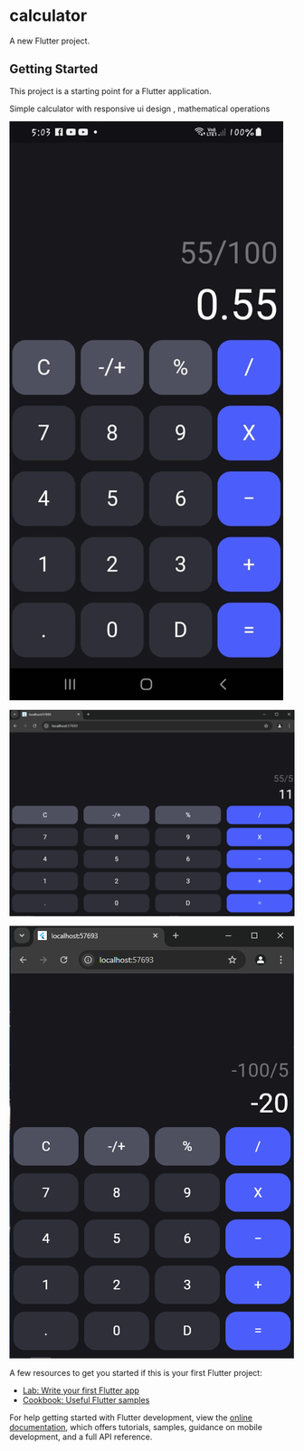 # calculator

A new Flutter project.

## Getting Started

This project is a starting point for a Flutter application.

Simple calculator with responsive ui design , mathematical operations

![IMAGE_DESCRIPTION](screenshots/calc3.jpg)

![IMAGE_DESCRIPTION](screenshots/calc.png)

![IMAGE_DESCRIPTION](screenshots/calc2.png)



A few resources to get you started if this is your first Flutter project:

- [Lab: Write your first Flutter app](https://docs.flutter.dev/get-started/codelab)
- [Cookbook: Useful Flutter samples](https://docs.flutter.dev/cookbook)

For help getting started with Flutter development, view the
[online documentation](https://docs.flutter.dev/), which offers tutorials,
samples, guidance on mobile development, and a full API reference.
